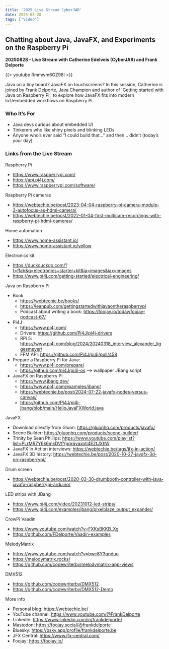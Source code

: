 ```yaml
---
title: '2025 Live Stream CyberJAR'
date: 2025-08-28
tags: ["Video"]
---
```


## Chatting about Java, JavaFX, and Experiments on the Raspberry Pi

**20250828 - Live Stream with Catherine Edelveis (CyberJAR) and Frank Delporte**

{{< youtube Rmmwm6GZ98I >}}

Java on a tiny board? JavaFX on touchscreens? In this session, Catherine is joined by Frank Delporte, Java Champion and author of 'Getting started with Java on Raspberry Pi,' to explore how JavaFX fits into modern IoT/embedded workflows on Raspberry Pi.

### Who It’s For

* Java devs curious about embedded UI
* Tinkerers who like shiny pixels and blinking LEDs
* Anyone who’s ever said “I could build that…” and then… didn’t (today’s your day)

### Links from the Live Stream

Raspberry Pi
* https://www.raspberrypi.com/
* https://api.pi4j.com/
* https://www.raspberrypi.com/software/

Raspberry Pi cameras
* https://webtechie.be/post/2023-04-04-raspberry-pi-camera-module-3-autofocus-as-hdmi-camera/
* https://webtechie.be/post/2022-01-04-first-multicam-recordings-with-raspberry-pi-hdmi-cameras/

Home automation
* https://www.home-assistant.io/
* https://www.home-assistant.io/yellow

Electronics kit
* https://duckduckgo.com/?t=ffab&q=electronics+starter+kit&ia=images&iax=images
* https://www.pi4j.com/getting-started/electrical-engineering/

Java on Raspberry Pi
* Book
    * https://webtechie.be/books/
    * https://leanpub.com/gettingstartedwithjavaontheraspberrypi
    * Podcast about writing a book: https://foojay.io/today/foojay-podcast-67/
* Pi4J
    * https://www.pi4j.com/
    * Drivers: https://github.com/Pi4J/pi4j-drivers
    * RPi 5: https://www.pi4j.com/blog/2024/20240318_interview_alexander_liggesmeyer/
    * FFM API: https://github.com/Pi4J/pi4j/pull/458
* Prepare a Raspberry Pi for Java:
    * https://www.pi4j.com/prepare/
    * https://github.com/pi4J/pi4j-os --> wallpaper JBang script
* JavaFX on Raspberry Pi
    * https://www.jbang.dev/
    * https://www.pi4j.com/examples/jbang/
    * https://webtechie.be/post/2024-07-22-javafx-nodes-versus-canvas/
    * https://github.com/Pi4J/pi4j-jbang/blob/main/HelloJavaFXWorld.java

JavaFX

* Download directly from Gluon: https://gluonhq.com/products/javafx/
* Scene Builder: https://gluonhq.com/products/scene-builder/
* Trinity by Sean Phillips: https://www.youtube.com/playlist?list=PLrMR7Y6k6mkDVfYpqrqvaxoti4E2tJXhW
* JavaFX In Action interviews: https://webtechie.be/tags/jfx-in-action/
* JavaFX 3D history: https://webtechie.be/post/2020-10-27-javafx-3d-on-raspberrypi/

Drum screen
* https://webtechie.be/post/2020-03-30-drumbooth-controller-with-java-javafx-raspberrypi-arduino/

LED strips with JBang
* https://www.pi4j.com/video/20231012-led-strips/
* https://www.pi4j.com/examples/jbang/pixelblaze_output_expander/

CrowPi Vaadin
* https://www.youtube.com/watch?v=FXKsBKKB_Xg
* https://github.com/FDelporte/Vaadin-examples

MelodyMatrix
* https://www.youtube.com/watch?v=bwc8Y3qnduo
* https://melodymatrix.rocks/
* https://github.com/codewriterbv/melodymatrix-app-views

DMX512
* https://github.com/codewriterbv/DMX512
* https://github.com/codewriterbv/DMX512-Demo

More info
* Personal blog: https://webtechie.be/
* YouTube channel: https://www.youtube.com/@FrankDelporte
* LinkedIn: https://www.linkedin.com/in/frankdelporte/
* Mastodon: https://foojay.social/@frankdelporte
* Bluesky: https://bsky.app/profile/frankdelporte.be
* JFX Central: https://www.jfx-central.com/
* Foojay: https://foojay.io/




